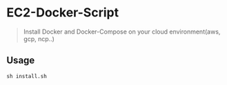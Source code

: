 # EC2-Docker-Script
> Install Docker and Docker-Compose on your cloud environment(aws, gcp, ncp..)

## Usage

`sh install.sh`
